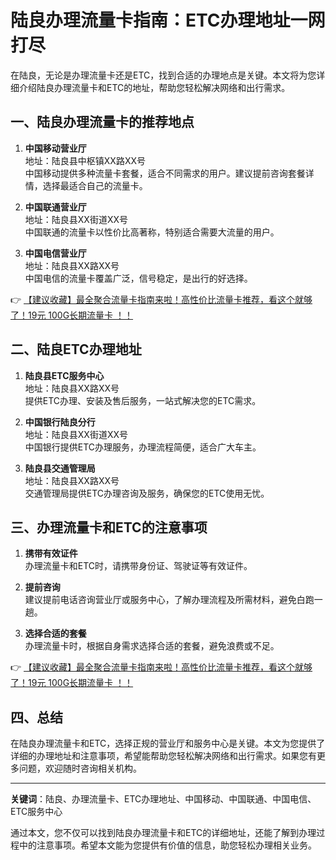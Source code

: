 # 陆良办理流量卡指南：ETC办理地址一网打尽

在陆良，无论是办理流量卡还是ETC，找到合适的办理地点是关键。本文将为您详细介绍陆良办理流量卡和ETC的地址，帮助您轻松解决网络和出行需求。

## 一、陆良办理流量卡的推荐地点

1. **中国移动营业厅**  
   地址：陆良县中枢镇XX路XX号  
   中国移动提供多种流量卡套餐，适合不同需求的用户。建议提前咨询套餐详情，选择最适合自己的流量卡。

2. **中国联通营业厅**  
   地址：陆良县XX街道XX号  
   中国联通的流量卡以性价比高著称，特别适合需要大流量的用户。

3. **中国电信营业厅**  
   地址：陆良县XX路XX号  
   中国电信的流量卡覆盖广泛，信号稳定，是出行的好选择。

👉 [【建议收藏】最全聚合流量卡指南来啦！高性价比流量卡推荐，看这个就够了！19元 100G长期流量卡 ！！](https://bit.ly/Liuliangka)

## 二、陆良ETC办理地址

1. **陆良县ETC服务中心**  
   地址：陆良县XX路XX号  
   提供ETC办理、安装及售后服务，一站式解决您的ETC需求。

2. **中国银行陆良分行**  
   地址：陆良县XX街道XX号  
   中国银行提供ETC办理服务，办理流程简便，适合广大车主。

3. **陆良县交通管理局**  
   地址：陆良县XX路XX号  
   交通管理局提供ETC办理咨询及服务，确保您的ETC使用无忧。

## 三、办理流量卡和ETC的注意事项

1. **携带有效证件**  
   办理流量卡和ETC时，请携带身份证、驾驶证等有效证件。

2. **提前咨询**  
   建议提前电话咨询营业厅或服务中心，了解办理流程及所需材料，避免白跑一趟。

3. **选择合适的套餐**  
   办理流量卡时，根据自身需求选择合适的套餐，避免浪费或不足。

👉 [【建议收藏】最全聚合流量卡指南来啦！高性价比流量卡推荐，看这个就够了！19元 100G长期流量卡 ！！](https://bit.ly/Liuliangka)

## 四、总结

在陆良办理流量卡和ETC，选择正规的营业厅和服务中心是关键。本文为您提供了详细的办理地址和注意事项，希望能帮助您轻松解决网络和出行需求。如果您有更多问题，欢迎随时咨询相关机构。

---

**关键词**：陆良、办理流量卡、ETC办理地址、中国移动、中国联通、中国电信、ETC服务中心

通过本文，您不仅可以找到陆良办理流量卡和ETC的详细地址，还能了解到办理过程中的注意事项。希望本文能为您提供有价值的信息，助您轻松办理相关业务。